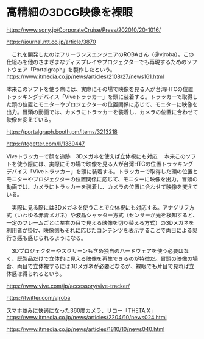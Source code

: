 # 高精細の3DCG映像を裸眼
https://www.sony.jp/CorporateCruise/Press/202010/20-1016/


https://journal.ntt.co.jp/article/3870


　これを開発したのはフリーランスエンジニアのROBAさん（＠vjroba）。この仕組みを他のさまざまなディスプレイやプロジェクターでも再現するためのソフトウェア「Portalgraph」を製作したという。
 https://www.itmedia.co.jp/news/articles/2108/27/news161.html


本来このソフトを使う際には、実際にその場で映像を見る人が台湾HTCの位置トラッキングデバイス「Viveトラッカー」を頭に装着する。トラッカーで取得した頭の位置とモニターやプロジェクターの位置関係に応じて、モニターに映像を出力。冒頭の動画では、カメラにトラッカーを装着し、カメラの位置に合わせて映像を変えている。


https://portalgraph.booth.pm/items/3213218

https://togetter.com/li/1389447


Viveトラッカーで顔を追跡　3Dメガネを使えば立体視にも対応
　本来このソフトを使う際には、実際にその場で映像を見る人が台湾HTCの位置トラッキングデバイス「Viveトラッカー」を頭に装着する。トラッカーで取得した頭の位置とモニターやプロジェクターの位置関係に応じて、モニターに映像を出力。冒頭の動画では、カメラにトラッカーを装着し、カメラの位置に合わせて映像を変えている。

　実際に見る際には3Dメガネを使うことで立体視にも対応する。アナグリフ方式（いわゆる赤青メガネ）や液晶シャッター方式（センサーが光を検知すると、一定のフレームごとに左右の目で見える映像を切り替える方式）の3Dメガネを利用者が掛け、映像側もそれに応じたコンテンツを表示することで両目による奥行き感も感じられるようになる。

　3Dプロジェクターやスクリーンも含め独自のハードウェアを使う必要はなく、既製品だけで立体的に見える映像を再生できるのが特徴だ。冒頭の映像の場合、両目で立体視するには3Dメガネが必要となるが、裸眼でも片目で見れば立体感は得られるという。
 
 
 https://www.vive.com/jp/accessory/vive-tracker/
 
 https://twitter.com/vjroba
 
 スマホ並みに快適になった360度カメラ、リコー「THETA X」
 https://www.itmedia.co.jp/news/articles/2204/10/news024.html
 
 https://www.itmedia.co.jp/news/articles/1810/10/news040.html
